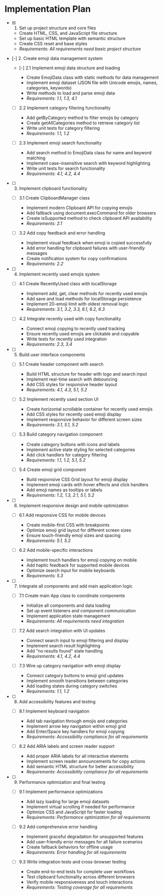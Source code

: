 # Implementation Plan

- [x] 1. Set up project structure and core files





  - Create HTML, CSS, and JavaScript file structure
  - Set up basic HTML template with semantic structure
  - Create CSS reset and base styles
  - _Requirements: All requirements need basic project structure_

- [-] 2. Create emoji data management system


  - [-] 2.1 Implement emoji data structure and loading

    - Create EmojiData class with static methods for data management
    - Implement emoji dataset (JSON file with Unicode emojis, names, categories, keywords)
    - Write methods to load and parse emoji data
    - _Requirements: 1.1, 1.3, 4.1_

  - [ ] 2.2 Implement category filtering functionality
    - Add getByCategory method to filter emojis by category
    - Create getAllCategories method to retrieve category list
    - Write unit tests for category filtering
    - _Requirements: 1.1, 1.2_

  - [ ] 2.3 Implement emoji search functionality
    - Add search method to EmojiData class for name and keyword matching
    - Implement case-insensitive search with keyword highlighting
    - Write unit tests for search functionality
    - _Requirements: 4.1, 4.2, 4.4_

- [ ] 3. Implement clipboard functionality
  - [ ] 3.1 Create ClipboardManager class
    - Implement modern Clipboard API for copying emojis
    - Add fallback using document.execCommand for older browsers
    - Create isSupported method to check clipboard API availability
    - _Requirements: 2.1_

  - [ ] 3.2 Add copy feedback and error handling
    - Implement visual feedback when emoji is copied successfully
    - Add error handling for clipboard failures with user-friendly messages
    - Create notification system for copy confirmations
    - _Requirements: 2.2_

- [ ] 4. Implement recently used emojis system
  - [ ] 4.1 Create RecentlyUsed class with localStorage
    - Implement add, get, clear methods for recently used emojis
    - Add save and load methods for localStorage persistence
    - Implement 20-emoji limit with oldest removal logic
    - _Requirements: 3.1, 3.2, 3.3, 6.1, 6.2, 6.3_

  - [ ] 4.2 Integrate recently used with copy functionality
    - Connect emoji copying to recently used tracking
    - Ensure recently used emojis are clickable and copyable
    - Write tests for recently used integration
    - _Requirements: 2.3, 3.4_

- [ ] 5. Build user interface components
  - [ ] 5.1 Create header component with search
    - Build HTML structure for header with logo and search input
    - Implement real-time search with debouncing
    - Add CSS styles for responsive header layout
    - _Requirements: 4.1, 4.3, 5.1, 5.2_

  - [ ] 5.2 Implement recently used section UI
    - Create horizontal scrollable container for recently used emojis
    - Add CSS styles for recently used emoji display
    - Implement responsive behavior for different screen sizes
    - _Requirements: 3.1, 5.1, 5.2_

  - [ ] 5.3 Build category navigation component
    - Create category buttons with icons and labels
    - Implement active state styling for selected categories
    - Add click handlers for category filtering
    - _Requirements: 1.1, 1.2, 5.1, 5.2_

  - [ ] 5.4 Create emoji grid component
    - Build responsive CSS Grid layout for emoji display
    - Implement emoji cards with hover effects and click handlers
    - Add emoji names as tooltips or labels
    - _Requirements: 1.2, 1.3, 2.1, 5.1, 5.2_

- [ ] 6. Implement responsive design and mobile optimization
  - [ ] 6.1 Add responsive CSS for mobile devices
    - Create mobile-first CSS with breakpoints
    - Optimize emoji grid layout for different screen sizes
    - Ensure touch-friendly emoji sizes and spacing
    - _Requirements: 5.1, 5.2_

  - [ ] 6.2 Add mobile-specific interactions
    - Implement touch handlers for emoji copying on mobile
    - Add haptic feedback for supported mobile devices
    - Optimize search input for mobile keyboards
    - _Requirements: 5.3_

- [ ] 7. Integrate all components and add main application logic
  - [ ] 7.1 Create main App class to coordinate components
    - Initialize all components and data loading
    - Set up event listeners and component communication
    - Implement application state management
    - _Requirements: All requirements need integration_

  - [ ] 7.2 Add search integration with UI updates
    - Connect search input to emoji filtering and display
    - Implement search result highlighting
    - Add "no results found" state handling
    - _Requirements: 4.1, 4.2, 4.4_

  - [ ] 7.3 Wire up category navigation with emoji display
    - Connect category buttons to emoji grid updates
    - Implement smooth transitions between categories
    - Add loading states during category switches
    - _Requirements: 1.1, 1.2_

- [ ] 8. Add accessibility features and testing
  - [ ] 8.1 Implement keyboard navigation
    - Add tab navigation through emojis and categories
    - Implement arrow key navigation within emoji grid
    - Add Enter/Space key handlers for emoji copying
    - _Requirements: Accessibility compliance for all requirements_

  - [ ] 8.2 Add ARIA labels and screen reader support
    - Add proper ARIA labels for all interactive elements
    - Implement screen reader announcements for copy actions
    - Add semantic HTML structure for better accessibility
    - _Requirements: Accessibility compliance for all requirements_

- [ ] 9. Performance optimization and final testing
  - [ ] 9.1 Implement performance optimizations
    - Add lazy loading for large emoji datasets
    - Implement virtual scrolling if needed for performance
    - Optimize CSS and JavaScript for faster loading
    - _Requirements: Performance optimization for all requirements_

  - [ ] 9.2 Add comprehensive error handling
    - Implement graceful degradation for unsupported features
    - Add user-friendly error messages for all failure scenarios
    - Create fallback behaviors for offline usage
    - _Requirements: Error handling for all requirements_

  - [ ] 9.3 Write integration tests and cross-browser testing
    - Create end-to-end tests for complete user workflows
    - Test clipboard functionality across different browsers
    - Verify mobile responsiveness and touch interactions
    - _Requirements: Testing coverage for all requirements_